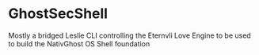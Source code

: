 # GhostSecShell
Mostly a bridged Leslie CLI controlling the Eternvli Love Engine to be used to build the NativGhost OS Shell foundation
